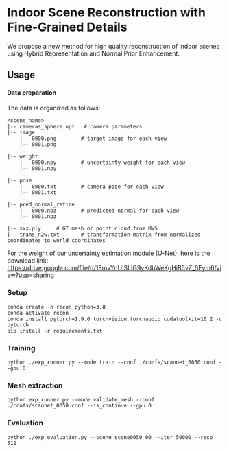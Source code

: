 # Indoor Scene Reconstruction with Fine-Grained Details
We propose a new method for high quality reconstruction of indoor scenes using Hybrid Representation and Normal Prior Enhancement.

## Usage

#### Data preparation
The data is organized as follows:
```
<scene_name>
|-- cameras_sphere.npz   # camera parameters
|-- image
    |-- 0000.png        # target image for each view
    |-- 0001.png
    ...
|-- weight
    |-- 0000.npy        # uncertainty weight for each view
    |-- 0001.npy
    ...
|-- pose
    |-- 0000.txt        # camera pose for each view
    |-- 0001.txt
    ...
|-- pred_normal_refine
    |-- 0000.npz        # predicted normal for each view
    |-- 0001.npz
    ...
|-- xxx.ply		# GT mesh or point cloud from MVS
|-- trans_n2w.txt       # transformation matrix from normalized coordinates to world coordinates
```
For the weight of our uncertainty estimation module (U-Net), here is the download link: https://drive.google.com/file/d/18mvYnUISLIG9yKdbWeKgHiB5yZ_6Eym6/view?usp=sharing

### Setup
```
conda create -n recon python=3.8
conda activate recon
conda install pytorch=1.9.0 torchvision torchaudio cudatoolkit=10.2 -c pytorch
pip install -r requirements.txt
```

### Training
```
python ./exp_runner.py --mode train --conf ./confs/scannet_0050.conf --gpu 0
```

### Mesh extraction
```
python exp_runner.py --mode validate_mesh --conf ./confs/scannet_0050.conf --is_continue --gpu 0
```

### Evaluation
```
python ./exp_evaluation.py --scene scene0050_00 --iter 50000 --reso 512
```
